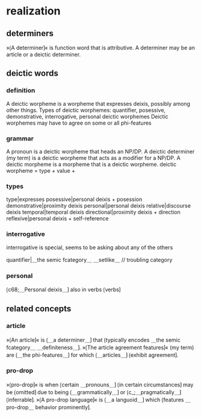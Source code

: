 # realization

## determiners

»⟮A determiner⟯« is function word that is attributive.
A determiner may be an article or a deictic determiner.

## deictic words

### definition

A deictic worpheme is a worpheme that expresses deixis, possibly among other things.
Types of deictic worphemes: quantifier, posessive, demonstrative, interrogative, personal deictic worphemes
Deictic worphemes may have to agree on some or all phi-features

### grammar

A pronoun is a deictic worpheme that heads an NP/DP.
A deictic determiner (my term) is a deictic worpheme that acts as a modifier for a NP/DP.
A deictic morpheme is a morpheme that is a deictic worpheme.
deictic worpheme = type + value + 

### types

type|expresses
posessive|personal deixis + posession
demonstrative|proximity deixis
personal|personal deixis
relative|discourse deixis
temporal|temporal deixis
directional|proximity deixis + direction
reflexive|personal deixis + self-reference

### interrogative

interrogative is special, seems to be asking about any of the others


quantifier|＿the semic fcategory＿ ＿setlike＿ // troubling category


### personal

⟮c68;＿Personal deixis＿⟯ also in verbs ⟮verbs⟯

## related concepts

### article

»⟮An article⟯« is ⟮＿a determiner＿⟯ that ⟮typically encodes ＿the semic fcategory＿ ＿definiteness＿⟯.
»⟮The article agreement features⟯« (my term) are ⟮＿the phi-features＿⟯ for which ⟮＿articles＿⟯ ⟮exhibit agreement⟯.

### pro-drop

»⟮pro-drop⟯« is when ⟮certain ＿pronouns＿⟯ ⟮in certain circumstances⟯ may be ⟮omitted⟯ due to being ⟮＿grammatically＿⟯ or ⟮c_;＿pragmatically＿⟯ ⟮inferrable⟯. 
»⟮A pro-drop language⟯« is ⟮＿a languoid＿⟯ which ⟮features ＿pro-drop＿ behavior prominently⟯.
